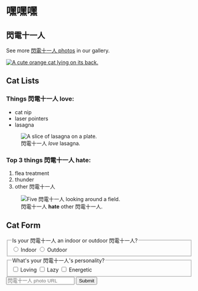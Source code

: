 

<html>
  <body>
    <main>
      <h1>嘿嘿嘿</h1>
      <section>
        <h2>閃電十一人</h2>
        <!-- TODO: Add link to 閃電十一人 photos -->
        <p>See more <a target="_blank" href="https://freecatphotoapp.com">閃電十一人 photos</a> in our gallery.</p>
        <a href="https://freecatphotoapp.com"><img src="https://cdn.freecodecamp.org/curriculum/cat-photo-app/relaxing-cat.jpg" alt="A cute orange cat lying on its back."></a>
      </section>
      <section>
        <h2>Cat Lists</h2>
        <h3>Things 閃電十一人 love:</h3>
        <ul>
          <li>cat nip</li>
          <li>laser pointers</li>
          <li>lasagna</li>
        </ul>
        <figure>
          <img src="https://cdn.freecodecamp.org/curriculum/cat-photo-app/lasagna.jpg" alt="A slice of lasagna on a plate.">
          <figcaption>閃電十一人 <em>love</em> lasagna.</figcaption>  
        </figure>
        <h3>Top 3 things 閃電十一人 hate:</h3>
        <ol>
          <li>flea treatment</li>
          <li>thunder</li>
          <li>other 閃電十一人</li>
        </ol>
        <figure>
          <img src="https://cdn.freecodecamp.org/curriculum/cat-photo-app/cats.jpg" alt="Five 閃電十一人 looking around a field.">
          <figcaption>閃電十一人 <strong>hate</strong> other 閃電十一人.</figcaption>  
        </figure>
      </section>
      <section>
        <h2>Cat Form</h2>
        <form action="https://freecatphotoapp.com/submit-cat-photo">
          <fieldset>
            <legend>Is your 閃電十一人 an indoor or outdoor 閃電十一人?</legend>
            <label><input id="indoor" type="radio" name="indoor-outdoor" value="indoor"> Indoor</label>
            <label><input id="outdoor" type="radio" name="indoor-outdoor" value="outdoor"> Outdoor</label>
          </fieldset>
          <fieldset>
            <legend>What's your 閃電十一人's personality?</legend>
            <input id="loving" type="checkbox" name="personality" value="loving"> <label for="loving">Loving</label>
            <input id="lazy" type="checkbox" name="personality" value="lazy"> <label for="lazy">Lazy</label>
            <input id="energetic" type="checkbox" name="personality" value="energetic"> <label for="energetic"> Energetic</label>
          </fieldset>
          <input type="text" name="catphotourl" placeholder="閃電十一人 photo URL" required>
          <button type="submit">Submit</button>
        </form>
      </section>
    </main>
  </body>
</html>
